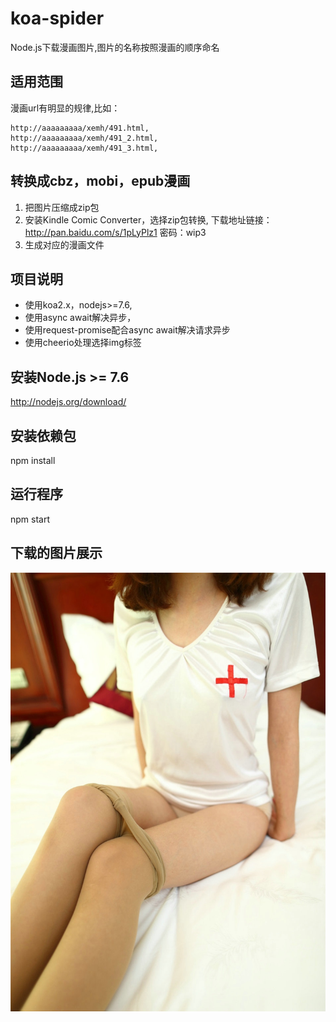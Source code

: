 # koa-spider
Node.js下载漫画图片,图片的名称按照漫画的顺序命名
## 适用范围
漫画url有明显的规律,比如：
```
http://aaaaaaaaa/xemh/491.html,
http://aaaaaaaaa/xemh/491_2.html,
http://aaaaaaaaa/xemh/491_3.html,
```
## 转换成cbz，mobi，epub漫画
1. 把图片压缩成zip包
2. 安装Kindle Comic Converter，选择zip包转换,
下载地址链接：http://pan.baidu.com/s/1pLyPlz1 密码：wip3
3. 生成对应的漫画文件

## 项目说明
* 使用koa2.x，nodejs>=7.6,
* 使用async await解决异步，
* 使用request-promise配合async await解决请求异步
* 使用cheerio处理选择img标签

## 安装Node.js >= 7.6
http://nodejs.org/download/
## 安装依赖包
npm install
## 运行程序
npm start

## 下载的图片展示
![美女镇楼](show.jpg)
